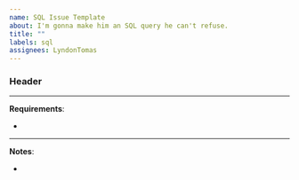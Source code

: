 ```yaml
---
name: SQL Issue Template
about: I'm gonna make him an SQL query he can't refuse.
title: ""
labels: sql
assignees: LyndonTomas
---
```


### Header

---

**Requirements**:

-

---

**Notes**:

-
